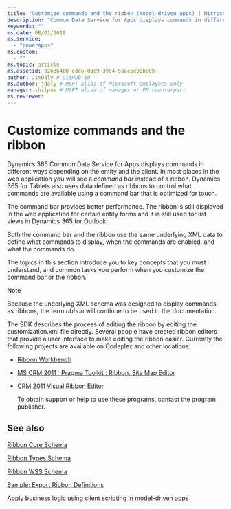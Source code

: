 ```yaml
---
title: "Customize commands and the ribbon (model-driven apps) | Microsoft Docs" # Intent and product brand in a unique string of 43-59 chars including spaces"
description: "Common Data Service for Apps displays commands in different ways depending on the entity and the client. In most places in the web application you will see a command bar instead of a ribbon. Dynamics 365 for tablets also uses data defined as ribbons to control what commands are available using a command bar that is optimized for touch." # 115-145 characters including spaces. This abstract displays in the search result."
keywords: ""
ms.date: 08/01/2018
ms.service:
  - "powerapps"
ms.custom:
  - ""
ms.topic: article
ms.assetid: 926364b0-ede6-00e9-39d4-5aae5e00be0b
author: JimDaly # GitHub ID
ms.author: jdaly # MSFT alias of Microsoft employees only
manager: shilpas # MSFT alias of manager or PM counterpart
ms.reviewer: 
---
```


# Customize commands and the ribbon

<!-- https://docs.microsoft.com/en-us/dynamics365/customer-engagement/developer/customize-dev/customize-commands-ribbon -->

Dynamics 365 Common Data Service for Apps displays commands in different ways depending on the entity and the client. In most places in the web application you will see a *command bar* instead of a ribbon. Dynamics 365 for Tablets also uses data defined as ribbons to control what commands are available using a command bar that is optimized for touch.  
  
 The command bar provides better performance. The ribbon is still displayed in the web application for certain entity forms and it is still used for list views in Dynamics 365 for Outlook.  
  
 Both the command bar and the ribbon use the same underlying XML data to define what commands to display, when the commands are enabled, and what the commands do.  
  
 The topics in this section introduce you to key concepts that you must understand, and common tasks you perform when you customize the command bar or the ribbon.  
  
> [!NOTE]
>  Because the underlying XML schema was designed to display commands as ribbons, the term *ribbon* will continue to be used in the documentation.  
  
 The SDK describes the process of editing the ribbon by editing the customization.xml file directly. Several people have created ribbon editors that provide a user interface to make editing the ribbon easier. Currently the following projects are available on Codeplex and other locations:  
  
- [Ribbon Workbench](http://www.develop1.net/public/rwb/ribbonworkbench.aspx)  
  
- [MS CRM 2011 : Pragma Toolkit : Ribbon, Site Map Editor](http://pragmatoolkit.codeplex.com/)  
  
- [CRM 2011 Visual Ribbon Editor](http://crmvisualribbonedit.codeplex.com/)  
  
  To obtain support or help to use these programs, contact the program publisher.  
  
  
## See also  
 [Ribbon Core Schema](ribbon-core-schema.md)  
  
 [Ribbon Types Schema](ribbon-types-schema.md)  
  
 [Ribbon WSS Schema](ribbon-wss-schema.md) 

 [Sample: Export Ribbon Definitions](sample-export-ribbon-definitions.md) 
  
 [Apply business logic using client scripting in model-driven apps](client-scripting.md)